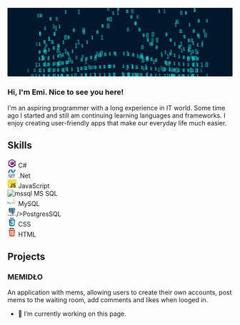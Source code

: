 ![](Baner.jpg)

### Hi, I'm Emi. Nice to see you here!
I'm an aspiring programmer with a long experience in IT world. Some time ago I started and still am continuing learning languages and frameworks. I enjoy creating user-friendly apps that make our everyday life much easier.

## Skills
<img src="https://raw.githubusercontent.com/devicons/devicon/master/icons/csharp/csharp-original.svg" alt="csharp" width="20" height="20"/> C#\
<img src="https://raw.githubusercontent.com/devicons/devicon/master/icons/dot-net/dot-net-original-wordmark.svg" alt="dotnet" width="20" height="20"/> .Net\
<img src="https://raw.githubusercontent.com/devicons/devicon/master/icons/javascript/javascript-original.svg" alt="javascript" width="20" height="20"/> JavaScript\
<img src="https://www.svgrepo.com/show/303229/microsoft-sql-server-logo.svg" alt="mssql" width="20" height="20"/> MS SQL\
 <img src="https://raw.githubusercontent.com/devicons/devicon/master/icons/mysql/mysql-original-wordmark.svg" alt="mysql" width="20" height="20"/> MySQL\
<img src="https://raw.githubusercontent.com/devicons/devicon/master/icons/postgresql/postgresql-original-wordmark.svg" alt="postgresql" width="20" height="20"/>/>PostgresSQL\
<img src="https://raw.githubusercontent.com/devicons/devicon/master/icons/css3/css3-original-wordmark.svg" alt="css3" width="20" height="20"/>  CSS \
 <img src="https://raw.githubusercontent.com/devicons/devicon/master/icons/html5/html5-original-wordmark.svg" alt="html5" width="20" height="20"/> HTML

 ## Projects
 ### MEMIDŁO 
 An application with mems, allowing users to create their own accounts, post mems to the waiting room, add comments and likes when looged in.
 <img scr/> <img src/> <img src/>
- 🔭 I’m currently working on this page. 





